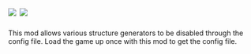 #  [![](http://cf.way2muchnoise.eu/274782.svg)](https://minecraft.curseforge.com/projects/no-worldgen-5-you) [![](http://cf.way2muchnoise.eu/versions/274782.svg)](https://minecraft.curseforge.com/projects/no-worldgen-5-you)

This mod allows various structure generators to be disabled through the config file. Load the game up once with this mod to get the config file. 
